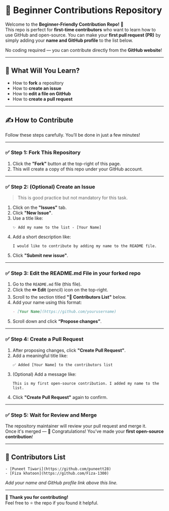 # 🚀 Beginner Contributions Repository

Welcome to the **Beginner-Friendly Contribution Repo!** 👋  
This repo is perfect for **first-time contributors** who want to learn how to use GitHub and open-source. You can make your **first pull request (PR)** by simply adding your **name and GitHub profile** to the list below.

No coding required — you can contribute directly from the **GitHub website**!

---

## 🧠 What Will You Learn?

- How to **fork** a repository
- How to **create an issue**
- How to **edit a file on GitHub**
- How to **create a pull request**

---

## ✍️ How to Contribute

Follow these steps carefully. You’ll be done in just a few minutes!

---

### ✅ Step 1: Fork This Repository

1. Click the **"Fork"** button at the top-right of this page.
2. This will create a copy of this repo under your GitHub account.

---

### ✅ Step 2: (Optional) Create an Issue

> This is good practice but not mandatory for this task.

1. Click on the **"Issues"** tab.
2. Click **"New Issue"**.
3. Use a title like:
   ```
   ✨ Add my name to the list - [Your Name]
   ```
4. Add a short description like:
   ```
   I would like to contribute by adding my name to the README file.
   ```
5. Click **"Submit new issue"**.

---

### ✅ Step 3: Edit the README.md File in your forked repo

1. Go to the `README.md` file (this file).
2. Click the **✏️ Edit** (pencil) icon on the top-right.
3. Scroll to the section titled **"💬 Contributors List"** below.
4. Add your name using this format:
   ```markdown
   - [Your Name](https://github.com/yourusername)
   ```
5. Scroll down and click **“Propose changes”**.

---

### ✅ Step 4: Create a Pull Request

1. After proposing changes, click **"Create Pull Request"**.
2. Add a meaningful title like:
   ```
   ✅ Added [Your Name] to the contributors list
   ```
3. (Optional) Add a message like:
   ```
   This is my first open-source contribution. I added my name to the list.
   ```
4. Click **"Create Pull Request"** again to confirm.

---

### ✅ Step 5: Wait for Review and Merge

The repository maintainer will review your pull request and merge it.  
Once it's merged — 🎉 Congratulations! You’ve made your **first open-source contribution**!

---

## 💬 Contributors List

```
- [Puneet Tiwari](https://github.com/puneett28)
- [Fiza khatoon](https://github.com/Fiza-1300)
```

_Add your name and GitHub profile link above this line._

---





👏 **Thank you for contributing!**  
Feel free to ⭐ the repo if you found it helpful.
